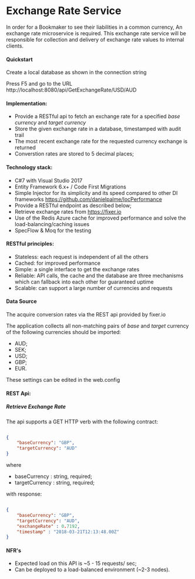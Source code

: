# Exchange Rate Service

In order for a Bookmaker to see their liabilities in a common currency, An exchange rate microservice is required. This exchange rate service will be responsible for collection and delivery of exchange rate values to internal clients.


#### Quickstart ####

Create a local database as shown in the connection string

Press F5 and go to the URL http://localhost:8080/api/GetExchangeRate/USD/AUD


#### Implementation: ####

- Provide a RESTful api to fetch an exchange rate for a specified _base currency_ and _target currency_
- Store the given exchange rate in a database, timestamped with audit trail
- The most recent exchange rate for the requested currency exchange is returned
- Converstion rates are stored to 5 decimal places;


#### Technology stack: ####

- C#7 with Visual Studio 2017
- Entity Framework 6.x+ / Code First Migrations
- Simple Injector for its simplicity and its speed compared to other DI frameworks https://github.com/danielpalme/IocPerformance
- Provide a RESTful endpoint as described below;
- Retrieve exchange rates from https://fixer.io
- Use of the Redis Azure cache for improved performance and solve the load-balancing/caching issues
- SpecFlow & Moq for the testing


#### RESTful principles: ####

- Stateless: each request is independent of all the others
- Cached: for improved performance
- Simple: a single interface to get the exchange rates
- Reliable: API calls, the cache and the database are three mechanisms which can fallback into each other for guaranteed uptime
- Scalable: can support a large number of currencies and requests


#### Data Source ####

The acquire conversion rates via the REST api provided by fixer.io

The application collects all non-matching pairs of _base_ and _target_ currency of the following currencies should be imported:

- AUD;
- SEK;
- USD; 
- GBP;
- EUR.

These settings can be edited in the web.config


#### REST Api: ####

##### Retrieve Exchange Rate #####

The api supports a GET HTTP verb with the following contract:



```json

{
    "baseCurrency": "GBP",
    "targetCurrency": "AUD"
}

```
where

- baseCurrency : string, required;
- targetCurrency : string, required;


with response:



```json

{
    "baseCurrency": "GBP",
    "targetCurrency": "AUD",
    "exchangeRate" : 0.7192,
    "timestamp" : "2018-03-21T12:13:48.00Z"
}

```

#### NFR's ####

- Expected load on this API is ~5 - 15 requests/ sec;
- Can be deployed to a load-balanced environment (~2-3 nodes).

